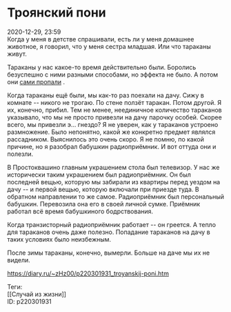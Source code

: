 Троянский пони
===============

   
 2020-12-29, 23:59   
  Когда у меня в детстве спрашивали, есть ли у меня домашнее животное, я говорил, что у меня сестра младшая. Или что тараканы живут.   
   
 Тараканы у нас какое-то время действительно были. Боролись безуспешно с ними разными способами, но эффекта не было. А потом они  [сами пропали](https://ru.wikipedia.org/wiki/%D0%94%D0%B5%D0%BF%D0%BE%D0%BF%D1%83%D0%BB%D1%8F%D1%86%D0%B8%D1%8F_%D1%82%D0%B0%D1%80%D0%B0%D0%BA%D0%B0%D0%BD%D0%BE%D0%B2%D1%8B%D1%85_%D0%B2_%D1%81%D1%82%D1%80%D0%B0%D0%BD%D0%B0%D1%85_%D0%A1%D0%9D%D0%93)  .   
   
 Когда тараканы ещё были, мы как-то раз поехали на дачу. Сижу в комнате -- никого не трогаю. По стене ползёт таракан. Потом другой. Я их, конечно, прибил. Тем не менее, неединичное количество тараканов указывало, что мы не просто привезли на дачу парочку особей. Скорее всего, мы привезли э... гнездо? Я не уверен, как у тараканов устроено размножение. Было непонятно, какой же конкретно предмет являлся рассадником. Выяснилось это очень скоро. Я не помню, по какой причине, но я разобрал бабушкин радиоприёмник. И вот оттуда они и полезли.   
   
 В Простоквашино главным украшением стола был телевизор. У нас же исторически таким украшением был радиоприёмник. Он был последней вещью, которую мы забирали из квартиры перед уездом на дачу -- и первой вещью, которую включали при приезде туда. В обратном направлении то же самое. Радиоприёмник был персональный бабушкин. Перевозила она его в своей личной сумке. Приёмник работал всё время бабушкиного бодрствования.   
   
 Когда транзисторный радиоприёмник работает -- он греется. А тепло для тараканов очень даже полезно. Попадание тараканов на дачу в таких условиях было неизбежным.   
   
 После зимы тараканы, конечно, вымерли. Больше на даче мы их не видели.   
    
 <https://diary.ru/~zHz00/p220301931_troyanskij-poni.htm>   
   
 Теги:   
 [[Случай из жизни]]   
 ID: p220301931